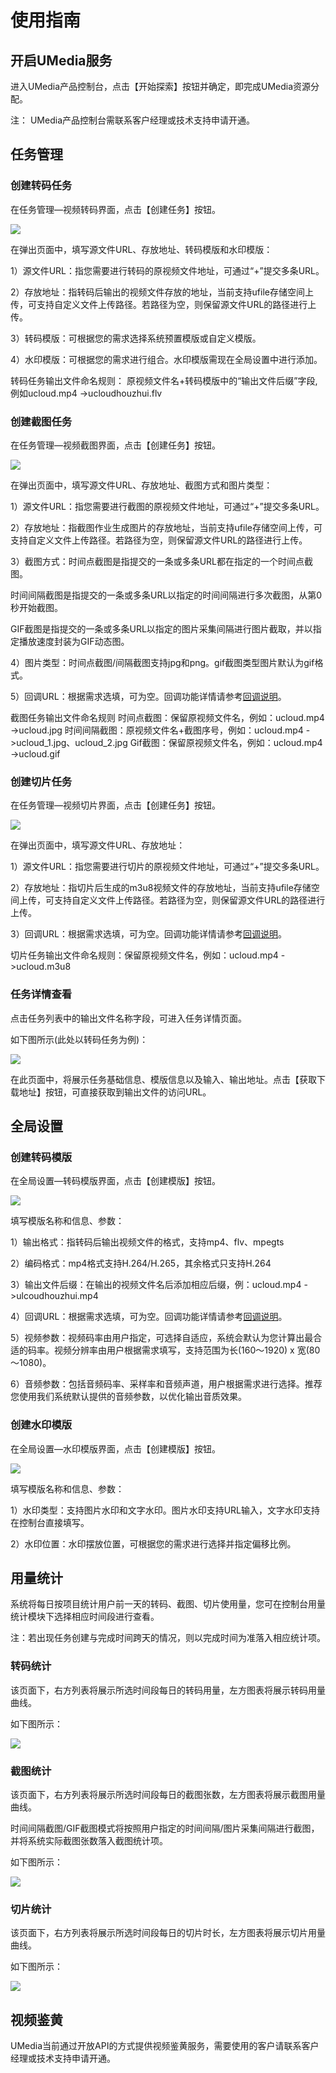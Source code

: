 # 使用指南



## 开启UMedia服务

进入UMedia产品控制台，点击【开始探索】按钮并确定，即完成UMedia资源分配。

注：
UMedia产品控制台需联系客户经理或技术支持申请开通。

## 任务管理

### 创建转码任务

在任务管理—视频转码界面，点击【创建任务】按钮。

![](/images/创建转码任务.jpg)

在弹出页面中，填写源文件URL、存放地址、转码模版和水印模版：

1）源文件URL：指您需要进行转码的原视频文件地址，可通过“+”提交多条URL。

2）存放地址：指转码后输出的视频文件存放的地址，当前支持ufile存储空间上传，可支持自定义文件上传路径。若路径为空，则保留源文件URL的路径进行上传。

3）转码模版：可根据您的需求选择系统预置模版或自定义模版。

4）水印模版：可根据您的需求进行组合。水印模版需现在全局设置中进行添加。

转码任务输出文件命名规则：
原视频文件名+转码模版中的“输出文件后缀”字段,例如ucloud.mp4 ->ucloudhouzhui.flv

### 创建截图任务

在任务管理—视频截图界面，点击【创建任务】按钮。

![](/images/创建截图任务.jpg)

在弹出页面中，填写源文件URL、存放地址、截图方式和图片类型：

1）源文件URL：指您需要进行截图的原视频文件地址，可通过“+”提交多条URL。

2）存放地址：指截图作业生成图片的存放地址，当前支持ufile存储空间上传，可支持自定义文件上传路径。若路径为空，则保留源文件URL的路径进行上传。

3）截图方式：时间点截图是指提交的一条或多条URL都在指定的一个时间点截图。

时间间隔截图是指提交的一条或多条URL以指定的时间间隔进行多次截图，从第0秒开始截图。

GIF截图是指提交的一条或多条URL以指定的图片采集间隔进行图片截取，并以指定播放速度封装为GIF动态图。

4）图片类型：时间点截图/间隔截图支持jpg和png。gif截图类型图片默认为gif格式。

5）回调URL：根据需求选填，可为空。回调功能详情请参考[回调说明](https://docs.ucloud.cn/video/umedia/callback)。

截图任务输出文件命名规则
时间点截图：保留原视频文件名，例如：ucloud.mp4 ->ucloud.jpg
时间间隔截图：原视频文件名+截图序号，例如：ucloud.mp4 ->ucloud_1.jpg、ucloud_2.jpg
Gif截图：保留原视频文件名，例如：ucloud.mp4 ->ucloud.gif

### 创建切片任务

在任务管理—视频切片界面，点击【创建任务】按钮。

![](/images/创建切片任务.jpg)

在弹出页面中，填写源文件URL、存放地址：

1）源文件URL：指您需要进行切片的原视频文件地址，可通过“+”提交多条URL。

2）存放地址：指切片后生成的m3u8视频文件的存放地址，当前支持ufile存储空间上传，可支持自定义文件上传路径。若路径为空，则保留源文件URL的路径进行上传。

3）回调URL：根据需求选填，可为空。回调功能详情请参考[回调说明](https://docs.ucloud.cn/video/umedia/callback)。

切片任务输出文件命名规则：保留原视频文件名，例如：ucloud.mp4 ->ucloud.m3u8

### 任务详情查看

点击任务列表中的输出文件名称字段，可进入任务详情页面。

如下图所示(此处以转码任务为例)：

![](/images/任务详情查看.jpg)

在此页面中，将展示任务基础信息、模版信息以及输入、输出地址。点击【获取下载地址】按钮，可直接获取到输出文件的访问URL。

## 全局设置

### 创建转码模版

在全局设置—转码模版界面，点击【创建模版】按钮。

![](/images/创建转码模版.png)

填写模版名称和信息、参数：

1）输出格式：指转码后输出视频文件的格式，支持mp4、flv、mpegts

2）编码格式：mp4格式支持H.264/H.265，其余格式只支持H.264

3）输出文件后缀：在输出的视频文件名后添加相应后缀，例：ucloud.mp4 ->ulcoudhouzhui.mp4

4）回调URL：根据需求选填，可为空。回调功能详情请参考[回调说明](https://docs.ucloud.cn/video/umedia/callback)。

5）视频参数：视频码率由用户指定，可选择自适应，系统会默认为您计算出最合适的码率。视频分辨率由用户根据需求填写，支持范围为长(160～1920)
x 宽(80～1080)。

6）音频参数：包括音频码率、采样率和音频声道，用户根据需求进行选择。推荐您使用我们系统默认提供的音频参数，以优化输出音质效果。

### 创建水印模版

在全局设置—水印模版界面，点击【创建模版】按钮。

![](/images/创建水印模版.jpg)

填写模版名称和信息、参数：

1）水印类型：支持图片水印和文字水印。图片水印支持URL输入，文字水印支持在控制台直接填写。

2）水印位置：水印摆放位置，可根据您的需求进行选择并指定偏移比例。

## 用量统计

系统将每日按项目统计用户前一天的转码、截图、切片使用量，您可在控制台用量统计模块下选择相应时间段进行查看。

注：若出现任务创建与完成时间跨天的情况，则以完成时间为准落入相应统计项。

### 转码统计

该页面下，右方列表将展示所选时间段每日的转码用量，左方图表将展示转码用量曲线。

如下图所示：

![](/images/转码统计.jpg)

### 截图统计

该页面下，右方列表将展示所选时间段每日的截图张数，左方图表将展示截图用量曲线。

时间间隔截图/GIF截图模式将按照用户指定的时间间隔/图片采集间隔进行截图，并将系统实际截图张数落入截图统计项。

如下图所示：

![](/images/截图统计.jpg)

### 切片统计

该页面下，右方列表将展示所选时间段每日的切片时长，左方图表将展示切片用量曲线。

如下图所示：

![](/images/切片统计.jpg)

## 视频鉴黄

UMedia当前通过开放API的方式提供视频鉴黄服务，需要使用的客户请联系客户经理或技术支持申请开通。
